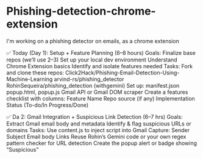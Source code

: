 # Phishing-detection-chrome-extension

I'm working on a phishing detector on emails, as a chrome extension

✅ Today (Day 1): Setup + Feature Planning (6–8 hours)
Goals:
Finalize base repos (we’ll use 2–3)
Set up your local dev environment
Understand Chrome Extension basics
Identify and isolate features needed
Tasks:
Fork and clone these repos:
Click2Hack/Phishing-Email-Detection-Using-Machine-Learning
arvind-rs/phishing_detector
RohinSequeira/phishing_detection (withgemini)
Set up:
manifest.json
popup.html, popup.js
Gmail API or Gmail DOM scraper
Create a features checklist with columns:
Feature Name
Repo source (if any)
Implementation Status (To-do/In Progress/Done)

✅ Da 2: Gmail Integration + Suspicious Link Detection (6–7 hrs)
Goals:
Extract Gmail email body and metadata
Identify & flag suspicious URLs or domains
Tasks:
Use content.js to inject script into Gmail
Capture:
Sender
Subject
Email body
Links
Reuse Rohin’s Gemini code or your own regex pattern checker for URL detection
Create the popup alert or badge showing “Suspicious”
